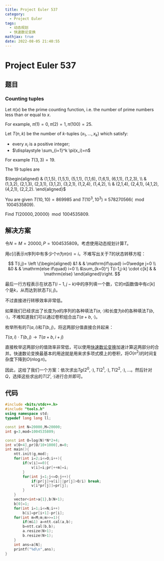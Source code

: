 ```yaml
---
title: Project Euler 537
category:
  - Project Euler
tags:
  - 动态规划
  - 快速数论变换
mathjax: true
date: 2022-08-05 21:40:55
---
```


<escape><!-- more --></escape>

# Project Euler 537

## 题目

### Counting tuples

Let $\pi(x)$ be the prime counting function, i.e. the number of prime numbers less than or equal to $x$.

For example, $\pi(1)=0, \pi(2)=1, \pi(100)=25$.

Let $T(n,k)$ be the number of $k$-tuples $(x_1,\dots,x_k)$ which satisfy:

- every $x_i$ is a positive integer;
- $\displaystyle \sum_{i=1}^k \pi(x_i)=n$

For example $T(3,3)=19$.

The $19$ tuples are

$\begin{aligned}
& (1,1,5), (1,5,1), (5,1,1), (1,1,6), (1,6,1), (6,1,1), (1,2,3), \\
& (1,3,2), (2,1,3), (2,3,1), (3,1,2), (3,2,1), (1,2,4), (1,4,2), \\
& (2,1,4), (2,4,1), (4,1,2), (4,2,1), (2,2,2).
\end{aligned}$

You are given $T(10,10) = 869 985$ and $T(10^3,10^3) ≡ 578 270 566 (\mod 1 004 535 809)$.

Find $T(20 000, 20 000) \mod 1 004 535 809$.

## 解决方案

令$N=M=20000,P=1004535809$。考虑使用动态规划计算$T$。

用$c[i]$表示$\pi$序列中有多少个$n$为$\pi(n)=i$。不难写出关于$T$的状态转移方程：

$$
T(i,j)=
\left \{\begin{aligned}
  &1 & & \mathrm{if\quad} i=0\wedge j=0 \\
  &0 & & \mathrm{else if\quad} i=0 \\
  &\sum_{k=0}^j T(i-1,j-k) \cdot c[k] & & \mathrm{else}
\end{aligned}\right.
$$

最后一行方程表示在状态$T(i-1,j-k)$中的序列填一个数，它的$\pi$函数值中有$c[k]$个是$k$，从而达到状态$T(i,j)$。

不过直接进行转移效率非常低。

如果我们已经求出了长度为$a$的序列的各种填法$T(a,\cdot)$和长度为$b$的各种填法$T(b,\cdot)$，不难知道我们可以通过卷积组合出$T(a+b,\cdot)$。

枚举所有的$T(a,i)$和$T(b,j)$，将这两部分值直接合并起来：

$T(a,i)\cdot T(b,j)\rightarrow T(a+b,i+j)$

直接枚举这两部分的值效率非常低，可以使用[快速数论变换](https://en.wikipedia.org/wiki/Discrete_Fourier_transform_over_a_ring#Number-theoretic_transform)加速计算这两部分的合并。快速数论变换最基本的用途就是用来求多项式模上的卷积，将$O(n^2)$的时间复杂度下降到$O(n\log n)$。

因此，这给了我们一个方案：依次求出$Tg(2^0,\cdot),T(2^1,\cdot),T(2^2,\cdot),\dots$。然后针对$Q$，选择这些求出的$T(2^i,\cdot)$进行合并即可。

## 代码

```C++
#include <bits/stdc++.h>
#include "tools.h"
using namespace std;
typedef long long ll;

const int N=20000,M=20000;
int g=3,mod=1004535809;

const int O=log(N)*N*2+4;
int v[O+4],pr[O/10+1000],m=0;
int main(){
    ntt.init(g,mod);
    for(int i=2;i<=O;i++){
        if(v[i]==0){
            v[i]=i;pr[++m]=i;
        }
        for(int j=1;j<=O;j++){
            if(pr[j]>v[i]||pr[j]>O/i) break;
            v[i*pr[j]]=pr[j];
        }
    }
    vector<int>a{1},b(N+1);
    b[0]=1;
    for(int i=1;i<=N;i++)
        b[i]=pr[i+1]-pr[i];
    for(int m=M;m;m>>=1){
        if(m&1) a=ntt.cal(a,b);
        b=ntt.cal(b,b);
        a.resize(N+1);
        b.resize(N+1);
    }
    int ans=a[N];
    printf("%d\n",ans);
}

```
